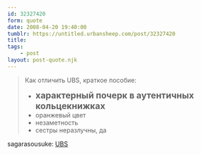 ```yaml
---
id: 32327420
form: quote
date: 2008-04-20 19:40:00
tumblr: https://untitled.urbansheep.com/post/32327420
title: 
tags:
    - post
layout: post-quote.njk
---
```


<blockquote>
<p>Как отличить UBS, краткое пособие:</p>
<ul><li><strong style="font-size:1.4em;">характерный почерк в аутентичных кольцекнижках</strong></li>
<li>оранжевый цвет</li>
<li>незаметность</li>
<li>сестры неразлучны, да</li>
</ul>
</blockquote>

sagarasousuke: <a href="http://sagarasousuke.livejournal.com/7994.html">UBS</a>
